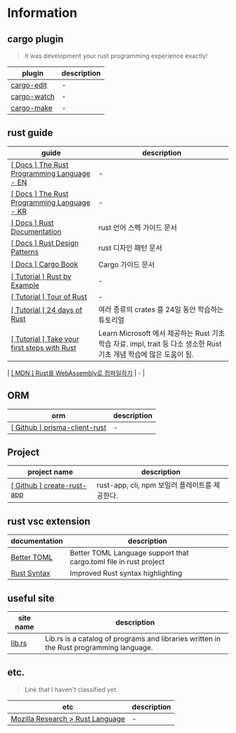 # Information

## cargo plugin 
> it was development your rust programming experience exactly!

| plugin                                                  | description |
| ------------------------------------------------------- | ----------- |
| [cargo-edit](https://github.com/killercup/cargo-edit)   | -           |
| [cargo-watch](https://github.com/watchexec/cargo-watch) | -           |
| [cargo-make](https://github.com/sagiegurari/cargo-make) | -           |

## rust guide
| guide                                                                                                     | description |
| --------------------------------------------------------------------------------------------------------- | ----------- |
| [[ Docs ] The Rust Programming Language - EN](https://doc.rust-lang.org/book/)                            | -           |
| [[ Docs ] The Rust Programming Language - KR](https://rinthel.github.io/rust-lang-book-ko/foreword.html)  | -           |
| [[ Docs ] Rust Documentation](https://devdocs.io/rust/)| rust 언어 스펙 가이드 문서|
| [[ Docs ] Rust Design Patterns](https://devdocs.io/rust/)| rust 디자인 패턴 문서|
| [[ Docs ] Cargo Book](https://doc.rust-lang.org/cargo/index.html)| Cargo 가이드 문서|
| [[ Tutorial ] Rust by Example](https://doc.rust-lang.org/rust-by-example/index.html)                      | -           |
| [[ Tutorial ] Tour of Rust](https://tourofrust.com/)                                                      | -           |
| [[ Tutorial ] 24 days of Rust](https://zsiciarz.github.io/24daysofrust/index.html) | 여러 종류의 crates 를 24일 동안 학습하는 튜토리얼| 
| [[ Tutorial ] Take your first steps with Rust](https://learn.microsoft.com/ko-kr/training/) | Learn Microsoft 에서 제공하는 Rust 기초 학습 자료. impl, trait 등 다소 생소한 Rust 기초 개념 학습에 많은 도움이 됨.| 

| [[ MDN ] Rust를 WebAssembly로 컴파일하기](https://developer.mozilla.org/ko/docs/WebAssembly/Rust_to_wasm) | -           |

## ORM
| orm                                                                                 | description |
| ----------------------------------------------------------------------------------- | ----------- |
| [[ Github ] prisma-client-rust](https://github.com/Brendonovich/prisma-client-rust) | -           |


## Project 
| project name| description|
|-|-|
| [[ Github ] create-rust-app](https://github.com/Wulf/create-rust-app) |rust-app, cli, npm 보일러 플레이트를 제공한다. |


## rust vsc extension
| documentation                                                                                 | description                                                       |
| --------------------------------------------------------------------------------------------- | ----------------------------------------------------------------- |
| [Better TOML](https://marketplace.visualstudio.com/items?itemName=bungcip.better-toml)        | Better TOML Language support that cargo.toml file in rust project |
| [Rust Syntax](https://marketplace.visualstudio.com/items?itemName=dustypomerleau.rust-syntax) | Improved Rust syntax highlighting                                 |

## useful site
|site name|description|
|-|-|
|[lib.rs](https://lib.rs/)|Lib.rs is a catalog of programs and libraries written in the Rust programming language.|



## etc.
> Link that I haven't classified yet.

| etc                                                                    | description |
| ---------------------------------------------------------------------- | ----------- |
| [Mozilla Research > Rust Language](https://research.mozilla.org/rust/) | -           |
